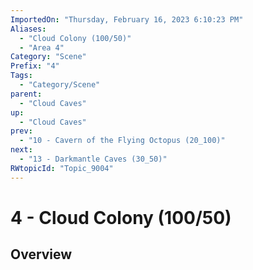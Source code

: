 ```yaml
---
ImportedOn: "Thursday, February 16, 2023 6:10:23 PM"
Aliases:
  - "Cloud Colony (100/50)"
  - "Area 4"
Category: "Scene"
Prefix: "4"
Tags:
  - "Category/Scene"
parent:
  - "Cloud Caves"
up:
  - "Cloud Caves"
prev:
  - "10 - Cavern of the Flying Octopus (20_100)"
next:
  - "13 - Darkmantle Caves (30_50)"
RWtopicId: "Topic_9004"
---
```

# 4 - Cloud Colony (100/50)
## Overview
